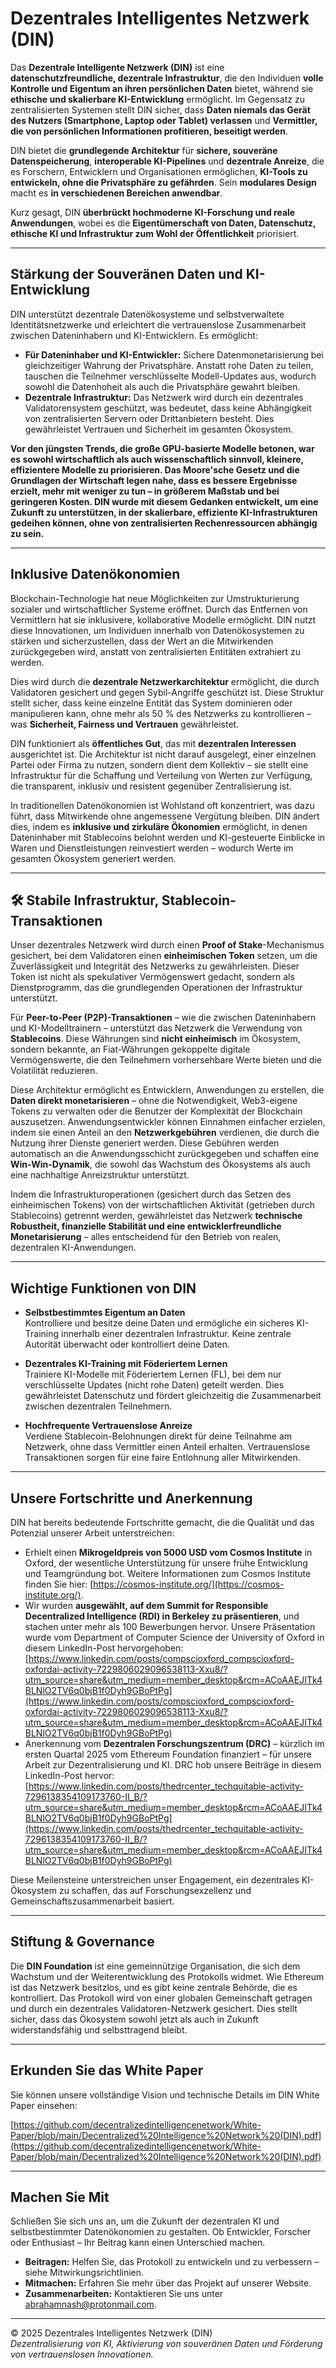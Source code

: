 # Dezentrales Intelligentes Netzwerk (DIN)

Das **Dezentrale Intelligente Netzwerk (DIN)** ist eine **datenschutzfreundliche, dezentrale Infrastruktur**, die den Individuen **volle Kontrolle und Eigentum an ihren persönlichen Daten** bietet, während sie **ethische und skalierbare KI-Entwicklung** ermöglicht. Im Gegensatz zu zentralisierten Systemen stellt DIN sicher, dass **Daten niemals das Gerät des Nutzers (Smartphone, Laptop oder Tablet) verlassen** und **Vermittler, die von persönlichen Informationen profitieren, beseitigt werden**.

DIN bietet die **grundlegende Architektur** für **sichere, souveräne Datenspeicherung**, **interoperable KI-Pipelines** und **dezentrale Anreize**, die es Forschern, Entwicklern und Organisationen ermöglichen, **KI-Tools zu entwickeln, ohne die Privatsphäre zu gefährden**. Sein **modulares Design** macht es **in verschiedenen Bereichen anwendbar**.

Kurz gesagt, DIN **überbrückt hochmoderne KI-Forschung und reale Anwendungen**, wobei es die **Eigentümerschaft von Daten, Datenschutz, ethische KI und Infrastruktur zum Wohl der Öffentlichkeit** priorisiert.

---

## Stärkung der Souveränen Daten und KI-Entwicklung

DIN unterstützt dezentrale Datenökosysteme und selbstverwaltete Identitätsnetzwerke und erleichtert die vertrauenslose Zusammenarbeit zwischen Dateninhabern und KI-Entwicklern. Es ermöglicht:

- **Für Dateninhaber und KI-Entwickler:** Sichere Datenmonetarisierung bei gleichzeitiger Wahrung der Privatsphäre. Anstatt rohe Daten zu teilen, tauschen die Teilnehmer verschlüsselte Modell-Updates aus, wodurch sowohl die Datenhoheit als auch die Privatsphäre gewahrt bleiben.
- **Dezentrale Infrastruktur:** Das Netzwerk wird durch ein dezentrales Validatorensystem geschützt, was bedeutet, dass keine Abhängigkeit von zentralisierten Servern oder Drittanbietern besteht. Dies gewährleistet Vertrauen und Sicherheit im gesamten Ökosystem.

**Vor den jüngsten Trends, die große GPU-basierte Modelle betonen, war es sowohl wirtschaftlich als auch wissenschaftlich sinnvoll, kleinere, effizientere Modelle zu priorisieren. Das Moore'sche Gesetz und die Grundlagen der Wirtschaft legen nahe, dass es bessere Ergebnisse erzielt, mehr mit weniger zu tun – in größerem Maßstab und bei geringeren Kosten. DIN wurde mit diesem Gedanken entwickelt, um eine Zukunft zu unterstützen, in der skalierbare, effiziente KI-Infrastrukturen gedeihen können, ohne von zentralisierten Rechenressourcen abhängig zu sein.**

---

## Inklusive Datenökonomien

Blockchain-Technologie hat neue Möglichkeiten zur Umstrukturierung sozialer und wirtschaftlicher Systeme eröffnet. Durch das Entfernen von Vermittlern hat sie inklusivere, kollaborative Modelle ermöglicht. DIN nutzt diese Innovationen, um Individuen innerhalb von Datenökosystemen zu stärken und sicherzustellen, dass der Wert an die Mitwirkenden zurückgegeben wird, anstatt von zentralisierten Entitäten extrahiert zu werden.

Dies wird durch die **dezentrale Netzwerkarchitektur** ermöglicht, die durch Validatoren gesichert und gegen Sybil-Angriffe geschützt ist. Diese Struktur stellt sicher, dass keine einzelne Entität das System dominieren oder manipulieren kann, ohne mehr als 50 % des Netzwerks zu kontrollieren – was **Sicherheit, Fairness und Vertrauen** gewährleistet.

DIN funktioniert als **öffentliches Gut**, das mit **dezentralen Interessen** ausgerichtet ist. Die Architektur ist nicht darauf ausgelegt, einer einzelnen Partei oder Firma zu nutzen, sondern dient dem Kollektiv – sie stellt eine Infrastruktur für die Schaffung und Verteilung von Werten zur Verfügung, die transparent, inklusiv und resistent gegenüber Zentralisierung ist.

In traditionellen Datenökonomien ist Wohlstand oft konzentriert, was dazu führt, dass Mitwirkende ohne angemessene Vergütung bleiben. DIN ändert dies, indem es **inklusive und zirkuläre Ökonomien** ermöglicht, in denen Dateninhaber mit Stablecoins belohnt werden und KI-gesteuerte Einblicke in Waren und Dienstleistungen reinvestiert werden – wodurch Werte im gesamten Ökosystem generiert werden.

---

## 🛠️ Stabile Infrastruktur, Stablecoin-Transaktionen

Unser dezentrales Netzwerk wird durch einen **Proof of Stake**-Mechanismus gesichert, bei dem Validatoren einen **einheimischen Token** setzen, um die Zuverlässigkeit und Integrität des Netzwerks zu gewährleisten. Dieser Token ist nicht als spekulativer Vermögenswert gedacht, sondern als Dienstprogramm, das die grundlegenden Operationen der Infrastruktur unterstützt.

Für **Peer-to-Peer (P2P)-Transaktionen** – wie die zwischen Dateninhabern und KI-Modelltrainern – unterstützt das Netzwerk die Verwendung von **Stablecoins**. Diese Währungen sind **nicht einheimisch** im Ökosystem, sondern bekannte, an Fiat-Währungen gekoppelte digitale Vermögenswerte, die den Teilnehmern vorhersehbare Werte bieten und die Volatilität reduzieren.

Diese Architektur ermöglicht es Entwicklern, Anwendungen zu erstellen, die **Daten direkt monetarisieren** – ohne die Notwendigkeit, Web3-eigene Tokens zu verwalten oder die Benutzer der Komplexität der Blockchain auszusetzen. Anwendungsentwickler können Einnahmen einfacher erzielen, indem sie einen Anteil an den **Netzwerkgebühren** verdienen, die durch die Nutzung ihrer Dienste generiert werden. Diese Gebühren werden automatisch an die Anwendungsschicht zurückgegeben und schaffen eine **Win-Win-Dynamik**, die sowohl das Wachstum des Ökosystems als auch eine nachhaltige Anreizstruktur unterstützt.

Indem die Infrastrukturoperationen (gesichert durch das Setzen des einheimischen Tokens) von der wirtschaftlichen Aktivität (getrieben durch Stablecoins) getrennt werden, gewährleistet das Netzwerk **technische Robustheit, finanzielle Stabilität und eine entwicklerfreundliche Monetarisierung** – alles entscheidend für den Betrieb von realen, dezentralen KI-Anwendungen.

---

## Wichtige Funktionen von DIN

- **Selbstbestimmtes Eigentum an Daten**  
  Kontrolliere und besitze deine Daten und ermögliche ein sicheres KI-Training innerhalb einer dezentralen Infrastruktur. Keine zentrale Autorität überwacht oder kontrolliert deine Daten.

- **Dezentrales KI-Training mit Föderiertem Lernen**  
  Trainiere KI-Modelle mit Föderiertem Lernen (FL), bei dem nur verschlüsselte Updates (nicht rohe Daten) geteilt werden. Dies gewährleistet Datenschutz und fördert gleichzeitig die Zusammenarbeit zwischen dezentralen Teilnehmern.

- **Hochfrequente Vertrauenslose Anreize**  
  Verdiene Stablecoin-Belohnungen direkt für deine Teilnahme am Netzwerk, ohne dass Vermittler einen Anteil erhalten. Vertrauenslose Transaktionen sorgen für eine faire Entlohnung aller Mitwirkenden.

---

## Unsere Fortschritte und Anerkennung

DIN hat bereits bedeutende Fortschritte gemacht, die die Qualität und das Potenzial unserer Arbeit unterstreichen:

- Erhielt einen **Mikrogeldpreis von 5000 USD vom Cosmos Institute** in Oxford, der wesentliche Unterstützung für unsere frühe Entwicklung und Teamgründung bot. Weitere Informationen zum Cosmos Institute finden Sie hier: [https://cosmos-institute.org/](https://cosmos-institute.org/).
- Wir wurden **ausgewählt, auf dem Summit for Responsible Decentralized Intelligence (RDI) in Berkeley zu präsentieren**, und stachen unter mehr als 100 Bewerbungen hervor. Unsere Präsentation wurde vom Department of Computer Science der University of Oxford in diesem LinkedIn-Post hervorgehoben:  
  [https://www.linkedin.com/posts/compscioxford_compscioxford-oxfordai-activity-7229806029096538113-Xxu8/?utm_source=share&utm_medium=member_desktop&rcm=ACoAAEJITk4BLNlO2TV6q0bjB1f0Dyh9GBoPtPg](https://www.linkedin.com/posts/compscioxford_compscioxford-oxfordai-activity-7229806029096538113-Xxu8/?utm_source=share&utm_medium=member_desktop&rcm=ACoAAEJITk4BLNlO2TV6q0bjB1f0Dyh9GBoPtPg)
- Anerkennung vom **Dezentralen Forschungszentrum (DRC)** – kürzlich im ersten Quartal 2025 vom Ethereum Foundation finanziert – für unsere Arbeit zur Dezentralisierung und KI. DRC hob unsere Beiträge in diesem LinkedIn-Post hervor:  
  [https://www.linkedin.com/posts/thedrcenter_techquitable-activity-7296138354109173760-II_B/?utm_source=share&utm_medium=member_desktop&rcm=ACoAAEJITk4BLNlO2TV6q0bjB1f0Dyh9GBoPtPg](https://www.linkedin.com/posts/thedrcenter_techquitable-activity-7296138354109173760-II_B/?utm_source=share&utm_medium=member_desktop&rcm=ACoAAEJITk4BLNlO2TV6q0bjB1f0Dyh9GBoPtPg)

Diese Meilensteine unterstreichen unser Engagement, ein dezentrales KI-Ökosystem zu schaffen, das auf Forschungsexzellenz und Gemeinschaftszusammenarbeit basiert.

---

## Stiftung & Governance

Die **DIN Foundation** ist eine gemeinnützige Organisation, die sich dem Wachstum und der Weiterentwicklung des Protokolls widmet. Wie Ethereum ist das Netzwerk besitzlos, und es gibt keine zentrale Behörde, die es kontrolliert. Das Protokoll wird von einer globalen Gemeinschaft getragen und durch ein dezentrales Validatoren-Netzwerk gesichert. Dies stellt sicher, dass das Ökosystem sowohl jetzt als auch in Zukunft widerstandsfähig und selbsttragend bleibt.

---

## Erkunden Sie das White Paper

Sie können unsere vollständige Vision und technische Details im DIN White Paper einsehen:

[https://github.com/decentralizedintelligencenetwork/White-Paper/blob/main/Decentralized%20Intelligence%20Network%20(DIN).pdf](https://github.com/decentralizedintelligencenetwork/White-Paper/blob/main/Decentralized%20Intelligence%20Network%20(DIN).pdf)

---

## Machen Sie Mit

Schließen Sie sich uns an, um die Zukunft der dezentralen KI und selbstbestimmter Datenökonomien zu gestalten. Ob Entwickler, Forscher oder Enthusiast – Ihr Beitrag kann einen Unterschied machen.

- **Beitragen:** Helfen Sie, das Protokoll zu entwickeln und zu verbessern – siehe Mitwirkungsrichtlinien.  
- **Mitmachen:** Erfahren Sie mehr über das Projekt auf unserer Website.  
- **Zusammenarbeiten:** Kontaktieren Sie uns unter [abrahamnash@protonmail.com](mailto:abrahamnash@protonmail.com).

---

© 2025 Dezentrales Intelligentes Netzwerk (DIN)  
*Dezentralisierung von KI, Aktivierung von souveränen Daten und Förderung von vertrauenslosen Innovationen.*

